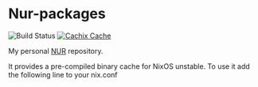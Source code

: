 # Nur-packages

![Build Status](https://github.com/mitsuruu/nur-packages/workflows/Build%20and%20populate%20cache/badge.svg)
[![Cachix Cache](https://img.shields.io/badge/cachix-mitsuruu-blue.svg)](https://mitsuruu.cachix.org)

My personal [NUR](https://github.com/nix-community/NUR) repository.

It provides a pre-compiled binary cache for NixOS unstable.
To use it add the following line to your nix.conf